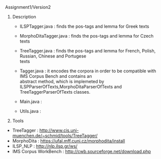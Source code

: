 
Assignment1/Version2

1. Description

   - ILSPTagger.java :  finds the pos-tags and lemma for Greek texts 
   
   - MorphoDitaTagger.java : finds the pos-tags and lemma for Czech texts
   
   - TreeTagger.java : finds the pos-tags and lemma for French, Polish, Russian, Chinese and Portugese  
                                    texts

   - Tagger.java : it encodes the corpora in order to be compatible with IMS Corpus Bench and contains an      
                          abstract method, which is implemeted by ILSPParserOfTexts,MorphoDitaParserOfTexts and 
                          TreeTaggerParserOfTexts classes.

   - Main.java :  
   
   - Utils.java :
   

2. Tools 

 - TreeTagger : http://www.cis.uni-muenchen.de/~schmid/tools/TreeTagger/
 - MorphoDita : https://ufal.mff.cuni.cz/morphodita/install
 - ILSP_NLP : http://nlp.ilsp.gr/ws/
 - IMS Corpus WorkBench : http://cwb.sourceforge.net/download.php


